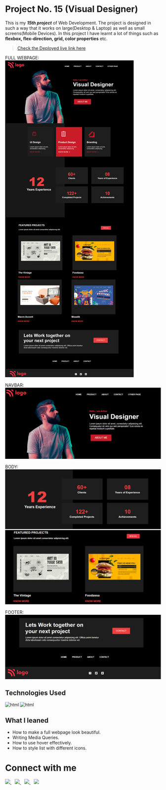 # Project No. 15 (Visual Designer)

This is my _**15th project**_ of Web Development. The project is designed in such a way that it works on large(Desktop & Laptop) as well as small screens(Mobile Devices). In this project I have learnt a lot of things such as **flexbox, flex-direction, grid, color properties** etc.

> [Check the Deployed live link here](https://project-15-visual-designer-noman.vercel.app/)

FULL WEBPAGE:
![Project15](/sc/full.png "proj15 image")

NAVBAR:
![Project15](/sc/nav.PNG "proj15 image")

BODY:
![Project15](/sc/body1.PNG )
![Project15](/sc/body2.PNG )

FOOTER:
![Project15](/sc/foot.PNG )

## Technologies Used

![html](https://www.vectorlogo.zone/logos/w3_html5/w3_html5-icon.svg "html logo")
![html](https://www.vectorlogo.zone/logos/w3_css/w3_css-icon.svg "html logo")


## What I leaned

- How to make a full webpage look beautiful.
- Writing Media Queries.
- How to use hover effectively.
- How to style list with different icons.



# Connect with me

   <a href="https://www.linkedin.com/in/mughninoman97/" >
    <img width="30px" src="https://www.vectorlogo.zone/logos/linkedin/linkedin-icon.svg" />
  </a>&ensp;
  <a href="https://twitter.com/mughninoman97">
    <img width="30px" src="https://www.vectorlogo.zone/logos/twitter/twitter-official.svg" />
  </a>&ensp;
  <a href="https://www.instagram.com/mughninoman97/">
    <img width="30px" src="https://www.vectorlogo.zone/logos/instagram/instagram-icon.svg" />
  </a>&ensp;
  <a href="https://abdulmughninoman.hashnode.dev/">
  <img width="30px" src="https://cdn.hashnode.com/res/hashnode/image/upload/v1611902473383/CDyAuTy75.png?auto=compress" />
  </a>
